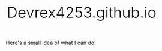 # Devrex4253.github.io
Here's a small idea of what I can do!
<html lang="en">
<head>
    <meta charset="UTF-8">
    <meta name="viewport" content="width=device-width, initial-scale=1.0">
    <title>Marno Geduld - Graphic Designer</title>
    <style>
        * {
            margin: 0;
            padding: 0;
            box-sizing: border-box;
        }
        
        body {
            font-family: -apple-system, BlinkMacSystemFont, 'Segoe UI', Roboto, Oxygen, Ubuntu, Cantarell, sans-serif;
            line-height: 1.6;
            color: #333;
            background-color: #fafafa;
        }
        
        .container {
            max-width: 800px;
            margin: 0 auto;
            padding: 0 20px;
        }
        
        header {
            background-color: #000;
            color: #fff;
            padding: 2rem 0;
            text-align: center;
        }
        
        nav {
            margin-top: 1rem;
        }
        
        nav a {
            color: #fff;
            text-decoration: none;
            margin: 0 1rem;
            font-size: 0.9rem;
            text-transform: uppercase;
            letter-spacing: 1px;
        }
        
        nav a:hover {
            color: #8fbc8f;
        }
        
        .hero {
            padding: 4rem 0;
            text-align: center;
            background-color: #fff;
        }
        
        h1 {
            font-size: 2.5rem;
            margin-bottom: 1rem;
            color: #000;
            font-weight: 300;
        }
        
        .tagline {
            font-size: 1.2rem;
            color: #666;
            margin-bottom: 2rem;
        }
        
        .about {
            padding: 3rem 0;
            background-color: #f5f5f5;
        }
        
        .about h2 {
            color: #000;
            margin-bottom: 1rem;
            font-size: 1.8rem;
            font-weight: 300;
        }
        
        .about p {
            color: #555;
            margin-bottom: 1rem;
        }
        
        .contact {
            padding: 3rem 0;
            background-color: #fff;
            text-align: center;
        }
        
        .contact h2 {
            color: #000;
            margin-bottom: 1rem;
            font-size: 1.8rem;
            font-weight: 300;
        }
        
        .contact-info {
            color: #666;
            margin-bottom: 0.5rem;
        }
        
        .btn {
            display: inline-block;
            padding: 12px 24px;
            background-color: #8fbc8f;
            color: #fff;
            text-decoration: none;
            border-radius: 4px;
            margin-top: 1rem;
            transition: background-color 0.3s;
        }
        
        .btn:hover {
            background-color: #7aa87a;
        }
        
        footer {
            background-color: #000;
            color: #fff;
            text-align: center;
            padding: 2rem 0;
            font-size: 0.9rem;
        }
        
        @media (max-width: 600px) {
            h1 {
                font-size: 2rem;
            }
            
            nav a {
                display: block;
                margin: 0.5rem 0;
            }
        }
    </style>
</head>
<body>
    <header>
        <div class="container">
            <h1>Marno Geduld</h1>
            <p>Graphic Designer</p>
            <nav>
                <a href="index.html">Home</a>
                <a href="projects.html">Projects</a>
            </nav>
        </div>
    </header>

    <section class="hero">
        <div class="container">
            <h1>Creative Visual Solutions</h1>
            <p class="tagline">Minimal design with maximum impact</p>
        </div>
    </section>

    <section class="about">
        <div class="container">
            <h2>About Me</h2>
            <p>I'm a passionate graphic designer specializing in clean, minimal design that communicates effectively. With 5+ years of experience, I focus on creating visual identities that are both beautiful and functional.</p>
            <p>My approach combines strategic thinking with creative execution, ensuring every design serves its intended purpose while maintaining aesthetic excellence.</p>
            <p>Specialties: Brand Identity, Print Design, Digital Graphics, Typography</p>
        </div>
    </section>

    <section class="contact">
        <div class="container">
            <h2>Let's Work Together</h2>
            <p class="contact-info">Email: m.dev.geduld38@gmail.com</p>
            <p class="contact-info">Phone: 065 908 5378</p>
            <p class="contact-info">Location: Cape Town, South Africa</p>
            <a href="mailto:m.dev.geduld38@gmail.com" class="btn">Get In Touch</a>
        </div>
    </section>

    <footer>
        <div class="container">
            <p>&copy; 2025 Marno Geduld. All rights reserved.</p>
        </div>
    </footer>
</body>
</html>
<html lang="en">
<head>
    <meta charset="UTF-8">
    <meta name="viewport" content="width=device-width, initial-scale=1.0">
    <title>Projects - Marno Geduld</title>
    <style>
        * {
            margin: 0;
            padding: 0;
            box-sizing: border-box;
        }
        
        body {
            font-family: -apple-system, BlinkMacSystemFont, 'Segoe UI', Roboto, Oxygen, Ubuntu, Cantarell, sans-serif;
            line-height: 1.6;
            color: #333;
            background-color: #fafafa;
        }
        
        .container {
            max-width: 1000px;
            margin: 0 auto;
            padding: 0 20px;
        }
        
        header {
            background-color: #000;
            color: #fff;
            padding: 2rem 0;
            text-align: center;
        }
        
        nav {
            margin-top: 1rem;
        }
        
        nav a {
            color: #fff;
            text-decoration: none;
            margin: 0 1rem;
            font-size: 0.9rem;
            text-transform: uppercase;
            letter-spacing: 1px;
        }
        
        nav a:hover {
            color: #8fbc8f;
        }
        
        .projects {
            padding: 4rem 0;
            background-color: #fff;
        }
        
        h1 {
            text-align: center;
            font-size: 2.5rem;
            margin-bottom: 3rem;
            color: #000;
            font-weight: 300;
        }
        
        .project-grid {
            display: grid;
            grid-template-columns: repeat(auto-fit, minmax(300px, 1fr));
            gap: 2rem;
            margin-bottom: 3rem;
        }
        
        .project-card {
            background-color: #f9f9f9;
            border: 1px solid #e0e0e0;
            border-radius: 8px;
            overflow: hidden;
            transition: transform 0.3s, box-shadow 0.3s;
        }
        
        .project-card:hover {
            transform: translateY(-5px);
            box-shadow: 0 10px 30px rgba(0,0,0,0.1);
        }
        
        .project-image {
            width: 100%;
            height: 200px;
            background-color: #ddd;
            display: flex;
            align-items: center;
            justify-content: center;
            color: #999;
            font-size: 0.9rem;
        }
        
        .project-info {
            padding: 1.5rem;
        }
        
        .project-title {
            font-size: 1.3rem;
            margin-bottom: 0.5rem;
            color: #000;
        }
        
        .project-description {
            color: #666;
            margin-bottom: 1rem;
        }
        
        .project-tags {
            display: flex;
            flex-wrap: wrap;
            gap: 0.5rem;
        }
        
        .tag {
            background-color: #8fbc8f;
            color: #fff;
            padding: 4px 8px;
            border-radius: 4px;
            font-size: 0.8rem;
        }
        
        .add-project {
            text-align: center;
            padding: 2rem;
            background-color: #f5f5f5;
            border-radius: 8px;
            margin-top: 2rem;
        }
        
        .add-project h3 {
            color: #666;
            margin-bottom: 1rem;
        }
        
        .edit-note {
            background-color: #8fbc8f;
            color: #fff;
            padding: 1rem;
            border-radius: 4px;
            margin-bottom: 2rem;
            text-align: center;
        }
        
        footer {
            background-color: #000;
            color: #fff;
            text-align: center;
            padding: 2rem 0;
            font-size: 0.9rem;
        }
        
        @media (max-width: 600px) {
            h1 {
                font-size: 2rem;
            }
            
            nav a {
                display: block;
                margin: 0.5rem 0;
            }
        }
    </style>
</head>
<body>
    <header>
        <div class="container">
            <h1>Marno Geduld</h1>
            <p>Graphic Designer</p>
            <nav>
                <a href="index.html">Home</a>
                <a href="projects.html">Projects</a>
            </nav>
        </div>
    </header>

    <section class="projects">
        <div class="container">
            <div class="edit-note">
            </div>
            
            <h1>Selected Projects</h1>
            
            <div class="project-grid">
                <!-- Project 1 -->
                <div class="project-card">
                    <div class="project-image">
                        [Project Image 1]
                    </div>
                    <div class="project-info">
                        <h3 class="project-title">Brand Identity Design</h3>
                        <p class="project-description">Complete brand identity package including logo design, color palette, and brand guidelines for a sustainable fashion startup.</p>
                        <div class="project-tags">
                            <span class="tag">Branding</span>
                            <span class="tag">Logo</span>
                            <span class="tag">Guidelines</span>
                        </div>
                    </div>
                </div>

                <!-- Project 2 -->
                <div class="project-card">
                    <div class="project-image">
                        [Project Image 2]
                    </div>
                    <div class="project-info">
                        <h3 class="project-title">Editorial Layout</h3>
                        <p class="project-description">Magazine spread design featuring clean typography and strategic use of white space for enhanced readability.</p>
                        <div class="project-tags">
                            <span class="tag">Print</span>
                            <span class="tag">Typography</span>
                            <span class="tag">Layout</span>
                        </div>
                    </div>
                </div>

                <!-- Project 3 -->
                <div class="project-card">
                    <div class="project-image">
                        [Project Image 3]
                    </div>
                    <div class="project-info">
                        <h3 class="project-title">Digital Campaign</h3>
                        <p class="project-description">Social media graphics and digital advertisements for a product launch campaign, maintaining consistent visual language.</p>
                        <div class="project-tags">
                            <span class="tag">Digital</span>
                            <span class="tag">Social Media</span>
                            <span class="tag">Campaign</span>
                        </div>
                    </div>
                </div>

                <!-- Project 4 -->
                <div class="project-card">
                    <div class="project-image">
                        [Project Image 4]
                    </div>
                    <div class="project-info">
                        <h3 class="project-title">Packaging Design</h3>
                        <p class="project-description">Minimal packaging design for organic skincare products, emphasizing sustainability and premium quality.</p>
                        <div class="project-tags">
                            <span class="tag">Packaging</span>
                            <span class="tag">Sustainable</span>
                            <span class="tag">Product</span>
                        </div>
                    </div>
                </div>
            </div>

            <div class="add-project">
            </div>
        </div>
    </section>

    <footer>
        <div class="container">
            <p>&copy; 2025 DevrexLabs. All rights reserved.</p>
        </div>
    </footer>
</body>
</html>
